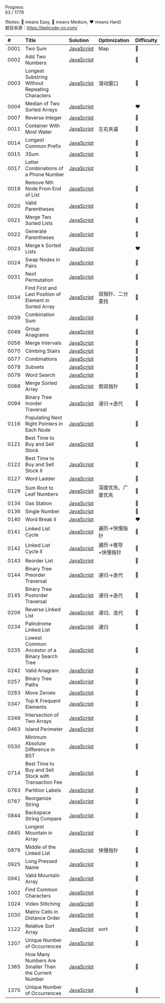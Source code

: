 <!--
 * @Description: 
 * @Author: Chelly
 * @Date: 2020-12-17 21:35:46
-->
Progress  
63 / 1779

(Notes: :green_heart: means Easy, :yellow_heart: means Medium, :heart: means Hard)  
题目来源：<https://leetcode-cn.com/>

|#|Title|Solution|Optimization|Difficulty|
|:---|:---|:---|:---|:---|
|0001|Two Sum|[JavaScript](https://github.com/Chellyyy/LeetCode/blob/master/problems/0001.two-sum.js)|Map|:green_heart:|
|0002|Add Two Numbers|[JavaScript](https://github.com/Chellyyy/LeetCode/blob/master/problems/0002.add-two-numbers.js)| |:yellow_heart:|
|0003|Longest Substring Without Repeating Characters|[JavaScript](https://github.com/Chellyyy/LeetCode/blob/master/problems/0003.longest-substring-without-repeating-characters.js)|滑动窗口|:yellow_heart:|
|0004|Median of Two Sorted Arrays|[JavaScript](https://github.com/Chellyyy/LeetCode/blob/master/problems/0004.median-of-two-sorted-arrays.js)| |:heart:|
|0007|Reverse Integer|[JavaScript](https://github.com/Chellyyy/LeetCode/blob/master/problems/0007.reverse-integer.js)| |:green_heart:|
|0011|Container With Most Water|[JavaScript](https://github.com/Chellyyy/LeetCode/blob/master/problems/0011.container-with-most-water.js)|左右夹逼|:yellow_heart:|
|0014|Longest Common Prefix|[JavaScript](https://github.com/Chellyyy/LeetCode/blob/master/problems/0014.longest-common-prefix.js)| |:green_heart:|
|0015|3Sum|[JavaScript](https://github.com/Chellyyy/LeetCode/blob/master/problems/0015.3Sum.js)| |:yellow_heart:|
|0017|Letter Combinations of a Phone Number|[JavaScript](https://github.com/Chellyyy/LeetCode/blob/master/problems/0017.letter-combinations-of-a-phone-number.js)| |:yellow_heart:|
|0019|Remove Nth Node From End of List|[JavaScript](https://github.com/Chellyyy/LeetCode/blob/master/problems/0019.remove-nth-node-from-end-of-list.js)| |:yellow_heart:|
|0020|Valid Parentheses|[JavaScript](https://github.com/Chellyyy/LeetCode/blob/master/problems/0020.valid-parentheses.js)| |:green_heart:|
|0021|Merge Two Sorted Lists|[JavaScript](https://github.com/Chellyyy/LeetCode/blob/master/problems/0021.merge-two-sorted-lists.js)| |:green_heart:|
|0022|Generate Parentheses|[JavaScript](https://github.com/Chellyyy/LeetCode/blob/master/problems/0022.generate-parentheses.js)| |:yellow_heart:|
|0023|Merge k Sorted Lists|[JavaScript](https://github.com/Chellyyy/LeetCode/blob/master/problems/0023.merge-k-sorted-lists.js)| |:heart:|
|0024|Swap Nodes in Pairs|[JavaScript](https://github.com/Chellyyy/LeetCode/blob/master/problems/0024.swap-nodes-in-pairs.js)| |:yellow_heart:|
|0031|Next Permutation|[JavaScript](https://github.com/Chellyyy/LeetCode/blob/master/problems/0031.next-permutation.js)| |:yellow_heart:|
|0034|Find First and Last Position of Element in Sorted Array|[JavaScript](https://github.com/Chellyyy/LeetCode/blob/master/problems/0034.find-first-and-last-position-of-element-in-sorted-array.js)|双指针、二分查找|:yellow_heart:|
|0039|Combination Sum|[JavaScript](https://github.com/Chellyyy/LeetCode/blob/master/problems/0039.combination-sum.js)| |:yellow_heart:|
|0049|Group Anagrams|[JavaScript](https://github.com/Chellyyy/LeetCode/blob/master/problems/0049.group-anagrams.js) | |:yellow_heart:|
|0056|Merge Intervals|[JavaScript](https://github.com/Chellyyy/LeetCode/blob/master/problems/0056.merge-intervals.js)| |:yellow_heart:|
|0070|Climbing Stairs|[JavaScript](https://github.com/Chellyyy/LeetCode/blob/master/problems/0070.climbing-stairs.js)| |:green_heart:|
|0077|Combinations|[JavaScript](https://github.com/Chellyyy/LeetCode/blob/master/problems/0077.combinations.js)| |:yellow_heart:|
|0078|Subsets|[JavaScript](https://github.com/Chellyyy/LeetCode/blob/master/problems/0078.subsets.js)| |:yellow_heart:|
|0079|Word Search|[JavaScript](https://github.com/Chellyyy/LeetCode/blob/master/problems/0079.word-search.js)| |:yellow_heart:|
|0088|Merge Sorted Array|[JavaScript](https://github.com/Chellyyy/LeetCode/blob/master/problems/0088.merge-sorted-array.js)|倒双指针|:green_heart:|
|0094|Binary Tree Inorder Traversal|[JavaScript](https://github.com/Chellyyy/LeetCode/blob/master/problems/0094.binary-tree-inorder-traversal.js)|递归->迭代|:yellow_heart:|
|0116|Populating Next Right Pointers in Each Node|[JavaScript](https://github.com/Chellyyy/LeetCode/blob/master/problems/0116.populating-next-right-pointers-in-each-node.js)| |:yellow_heart:|
|0121|Best Time to Buy and Sell Stock|[JavaScript](https://github.com/Chellyyy/LeetCode/blob/master/problems/0121.best-time-to-buy-and-sell-stock.js)| |:green_heart:|
|0122|Best Time to Buy and Sell Stock II|[JavaScript](https://github.com/Chellyyy/LeetCode/blob/master/problems/0122.best-time-to-buy-and-sell-stock-ii.js)| |:green_heart:|
|0127|Word Ladder|[JavaScript](https://github.com/Chellyyy/LeetCode/blob/master/problems/0127.word-ladder.js)| |:yellow_heart:|
|0129|Sum Root to Leaf Numbers|[JavaScript](https://github.com/Chellyyy/LeetCode/blob/master/problems/0129.-sum-root-to-leaf-numbers.js)|深度优先、广度优先|:yellow_heart:|
|0134|Gas Station|[JavaScript](https://github.com/Chellyyy/LeetCode/blob/master/problems/0134.gas-station.js)| |:yellow_heart:|
|0136|Single Number|[JavaScript](https://github.com/Chellyyy/LeetCode/blob/master/problems/0136.single-number.js)| |:green_heart:|
|0140|Word Break II|[JavaScript](https://github.com/Chellyyy/LeetCode/blob/master/problems/0140.word-break-II.js)| |:heart:|
|0141|Linked List Cycle|[JavaScript](https://github.com/Chellyyy/LeetCode/blob/master/problems/0141.linked-list-cycle.js)|遍历->快慢指针|:green_heart:|
|0142|Linked List Cycle II|[JavaScript](https://github.com/Chellyyy/LeetCode/blob/master/problems/0142.linked-list-cycle-II.js)|遍历->推导+快慢指针|:yellow_heart:|
|0143|Reorder List|[JavaScript](https://github.com/Chellyyy/LeetCode/blob/master/problems/0143.reorder-list.js)| |:yellow_heart:|
|0144|Binary Tree Preorder Traversal|[JavaScript](https://github.com/Chellyyy/LeetCode/blob/master/problems/0144.binary-tree-preorder-traversal.js)|递归->迭代|:yellow_heart:|
|0145|Binary Tree Postorder Traversal|[JavaScript](https://github.com/Chellyyy/LeetCode/blob/master/problems/0145.binary-tree-postorder-traversal.js)|递归->迭代|:yellow_heart:|
|0206|Reverse Linked List|[JavaScript](https://github.com/Chellyyy/LeetCode/blob/master/problems/0206.reverse-linked-list.js)|递归、迭代|:green_heart:|
|0234|Palindrome Linked List|[JavaScript](https://github.com/Chellyyy/LeetCode/blob/master/problems/0234.palindrome-linked-list.js)|递归|:green_heart:|
|0235|Lowest Common Ancestor of a Binary Search Tree|[JavaScript](https://github.com/Chellyyy/LeetCode/blob/master/problems/0235.lowest-common-ancestor-of-a-binary-search-tree.js)| |:green_heart:|
|0242|Valid Anagram|[JavaScript](https://github.com/Chellyyy/LeetCode/blob/master/problems/0242.valid-anagram.js)| |:green_heart:|
|0257|Binary Tree Paths|[JavaScript](https://github.com/Chellyyy/LeetCode/blob/master/problems/0257.binary-tree-paths.js)| |:green_heart:|
|0283|Move Zeroes|[JavaScript](https://github.com/Chellyyy/LeetCode/blob/master/problems/0283.move-zeroes.js)| |:green_heart:|
|0347|Top K Frequent Elements|[JavaScript](https://github.com/Chellyyy/LeetCode/blob/master/problems/0347.top-k-frequent-elements.js)| |:yellow_heart:|
|0349|Intersection of Two Arrays|[JavaScript](https://github.com/Chellyyy/LeetCode/blob/master/problems/0394.intersection-of-two-arrays.js)| |:green_heart:|
|0463|Island Perimeter|[JavaScript](https://github.com/Chellyyy/LeetCode/blob/master/problems/0463.island-perimeter.js)| |:green_heart:|
|0530|Minimum Absolute Difference in BST|[JavaScript](https://github.com/Chellyyy/LeetCode/blob/master/problems/0530.minimum-absolute-difference-in-bst.js)| |:yellow_heart:|
|0714|Best Time to Buy and Sell Stock with Transaction Fee|[JavaScript](https://github.com/Chellyyy/LeetCode/blob/master/problems/0714.best-time-to-buy-and-sell-stock-with-transaction-fee.js)| |:yellow_heart:|
|0763|Partition Labels|[JavaScript](https://github.com/Chellyyy/LeetCode/blob/master/problems/0763.partition-labels.js)| |:yellow_heart:|
|0767|Reorganize String|[JavaScript](https://github.com/Chellyyy/LeetCode/blob/master/problems/0767.reorganize-string.js)| |:yellow_heart:|
|0844|Backspace String Compare|[JavaScript](https://github.com/Chellyyy/LeetCode/blob/master/problems/0844.backspace-string-compare.js)| |:green_heart:|
|0845|Longest Mountain in Array|[JavaScript](https://github.com/Chellyyy/LeetCode/blob/master/problems/0845.longest-mountain-in-array.js)| |:yellow_heart:|
|0876|Middle of the Linked List|[JavaScript](https://github.com/Chellyyy/LeetCode/blob/master/problems/0876.middle-of-the-linked-list.js)|快慢指针|:green_heart:|
|0925|Long Pressed Name|[JavaScript](https://github.com/Chellyyy/LeetCode/blob/master/problems/0925.long-pressed-name.js)| |:green_heart:|
|0941|Valid Mountain Array|[JavaScript](https://github.com/Chellyyy/LeetCode/blob/master/problems/0941.valid-mountain-array.js)| |:green_heart:|
|1002|Find Common Characters|[JavaScript](https://github.com/Chellyyy/LeetCode/blob/master/problems/1002.find-common-characters.js)| |:yellow_heart:|
|1024|Video Stitching|[JavaScript](https://github.com/Chellyyy/LeetCode/blob/master/problems/1024.video-stitching.js)| |:yellow_heart:|
|1030|Matrix Cells in Distance Order|[JavaScript](https://github.com/Chellyyy/LeetCode/blob/master/problems/1030/matrix-cells-in-distance-order.js)| |:green_heart:|
|1122|Relative Sort Array|[JavaScript](https://github.com/Chellyyy/LeetCode/blob/master/problems/1122.relative-sort-array.js)|sort|:green_heart:|
|1207|Unique Number of Occurrences|[JavaScript](https://github.com/Chellyyy/LeetCode/blob/master/problems/1207.unique-number-of-occurrences.js)| |:green_heart:||
|1365|How Many Numbers Are Smaller Than the Current Number|[JavaScript](https://github.com/Chellyyy/LeetCode/blob/master/problems/1365.how-many-numbers-are-smaller-than-the-current-number.js)| |:green_heart:|
|1370|Unique Number of Occurrences|[JavaScript](https://github.com/Chellyyy/LeetCode/blob/master/problems/1370.increasing-decreasing-string.js)| |:green_heart:||
